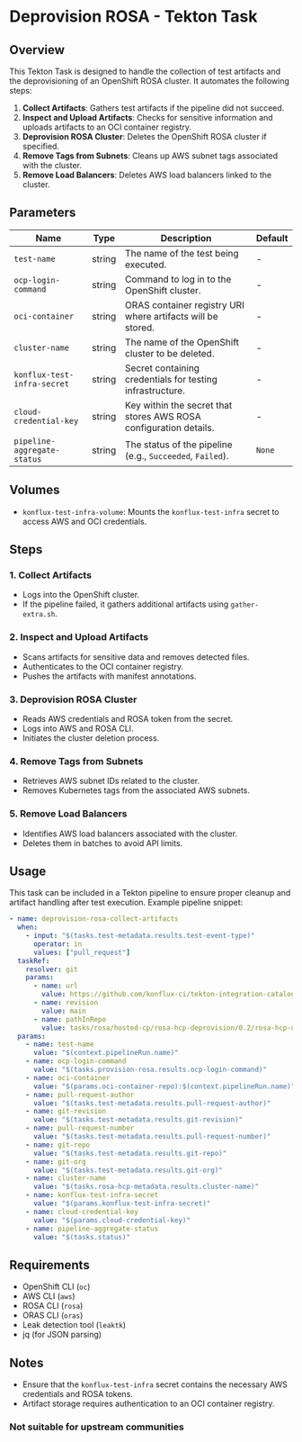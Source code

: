 # Deprovision ROSA - Tekton Task

## Overview

This Tekton Task is designed to handle the collection of test artifacts and the deprovisioning of an OpenShift ROSA cluster. It automates the following steps:

1. **Collect Artifacts**: Gathers test artifacts if the pipeline did not succeed.
2. **Inspect and Upload Artifacts**: Checks for sensitive information and uploads artifacts to an OCI container registry.
3. **Deprovision ROSA Cluster**: Deletes the OpenShift ROSA cluster if specified.
4. **Remove Tags from Subnets**: Cleans up AWS subnet tags associated with the cluster.
5. **Remove Load Balancers**: Deletes AWS load balancers linked to the cluster.

## Parameters

| Name | Type | Description | Default |
|------|------|-------------|---------|
| `test-name` | string | The name of the test being executed. | - |
| `ocp-login-command` | string | Command to log in to the OpenShift cluster. | - |
| `oci-container` | string | ORAS container registry URI where artifacts will be stored. | - |
| `cluster-name` | string | The name of the OpenShift cluster to be deleted. | - |
| `konflux-test-infra-secret` | string | Secret containing credentials for testing infrastructure. | - |
| `cloud-credential-key` | string | Key within the secret that stores AWS ROSA configuration details. | - |
| `pipeline-aggregate-status` | string | The status of the pipeline (e.g., `Succeeded`, `Failed`). | `None` |

## Volumes

- `konflux-test-infra-volume`: Mounts the `konflux-test-infra` secret to access AWS and OCI credentials.

## Steps

### 1. Collect Artifacts

- Logs into the OpenShift cluster.
- If the pipeline failed, it gathers additional artifacts using `gather-extra.sh`.

### 2. Inspect and Upload Artifacts

- Scans artifacts for sensitive data and removes detected files.
- Authenticates to the OCI container registry.
- Pushes the artifacts with manifest annotations.

### 3. Deprovision ROSA Cluster

- Reads AWS credentials and ROSA token from the secret.
- Logs into AWS and ROSA CLI.
- Initiates the cluster deletion process.

### 4. Remove Tags from Subnets

- Retrieves AWS subnet IDs related to the cluster.
- Removes Kubernetes tags from the associated AWS subnets.

### 5. Remove Load Balancers

- Identifies AWS load balancers associated with the cluster.
- Deletes them in batches to avoid API limits.

## Usage

This task can be included in a Tekton pipeline to ensure proper cleanup and artifact handling after test execution. Example pipeline snippet:

```yaml
- name: deprovision-rosa-collect-artifacts
  when:
    - input: "$(tasks.test-metadata.results.test-event-type)"
      operator: in
      values: ["pull_request"]
  taskRef:
    resolver: git
    params:
      - name: url
        value: https://github.com/konflux-ci/tekton-integration-catalog.git
      - name: revision
        value: main
      - name: pathInRepo
        value: tasks/rosa/hosted-cp/rosa-hcp-deprovision/0.2/rosa-hcp-deprovision.yaml
  params:
    - name: test-name
      value: "$(context.pipelineRun.name)"
    - name: ocp-login-command
      value: "$(tasks.provision-rosa.results.ocp-login-command)"
    - name: oci-container
      value: "$(params.oci-container-repo):$(context.pipelineRun.name)"
    - name: pull-request-author
      value: "$(tasks.test-metadata.results.pull-request-author)"
    - name: git-revision
      value: "$(tasks.test-metadata.results.git-revision)"
    - name: pull-request-number
      value: "$(tasks.test-metadata.results.pull-request-number)"
    - name: git-repo
      value: "$(tasks.test-metadata.results.git-repo)"
    - name: git-org
      value: "$(tasks.test-metadata.results.git-org)"
    - name: cluster-name
      value: "$(tasks.rosa-hcp-metadata.results.cluster-name)"
    - name: konflux-test-infra-secret
      value: "$(params.konflux-test-infra-secret)"
    - name: cloud-credential-key
      value: "$(params.cloud-credential-key)"
    - name: pipeline-aggregate-status
      value: "$(tasks.status)"
```

## Requirements

- OpenShift CLI (`oc`)
- AWS CLI (`aws`)
- ROSA CLI (`rosa`)
- ORAS CLI (`oras`)
- Leak detection tool (`leaktk`)
- jq (for JSON parsing)

## Notes

- Ensure that the `konflux-test-infra` secret contains the necessary AWS credentials and ROSA tokens.
- Artifact storage requires authentication to an OCI container registry.

### Not suitable for upstream communities